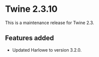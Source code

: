 # Twine 2.3.10

This is a maintenance release for Twine 2.3.

## Features added

* Updated Harlowe to version 3.2.0.

